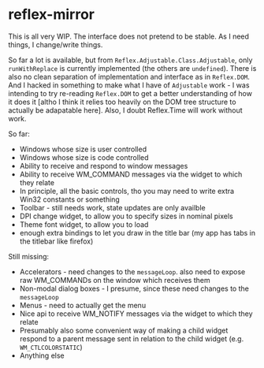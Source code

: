 # reflex-mirror

This is all very WIP. The interface does not pretend to be stable. As I need things, I change/write things.

So far a lot is available, but from `Reflex.Adjustable.Class.Adjustable`, only `runWithReplace` is currently 
implemented (the others are `undefined`). There is also no clean separation of implementation and interface
as in `Reflex.DOM`. And I hacked in something to make what I have of `Adjustable` work - I was intending to 
try re-reading `Reflex.DOM` to get a better understanding of how it does it [altho I think it relies too heavily
on the DOM tree structure to actually be adapatable here]. Also, I doubt Reflex.Time will work without work. 

So far: 

  * Windows whose size is user controlled
  * Windows whose size is code controlled
  * Ability to receive and respond to window messages
  * Ability to receive WM_COMMAND messages via the widget to which they relate
  * In principle, all the basic controls, tho you may need to write extra Win32 constants or something
  * Toolbar - still needs work, state updates are only availble 
  * DPI change widget, to allow you to specify sizes in nominal pixels
  * Theme font widget, to allow you to load 
  * enough extra bindings to let you draw in the title bar 
    (my app has tabs in the titlebar like firefox)
    
Still missing:

  * Accelerators - need changes to the `messageLoop`. also need to expose raw WM_COMMANDs on the window 
    which receives them
  * Non-modal dialog boxes - I presume, since these need changes to the `messageLoop`
  * Menus - need to actually get the menu 
  * Nice api to receive WM_NOTIFY messages via the widget to which they relate
  * Presumably also some convenient way of making a child widget respond to a parent message sent in
    relation to the child widget (e.g. `WM_CTLCOLORSTATIC`)
  * Anything else 
